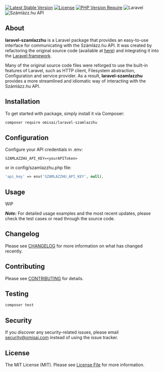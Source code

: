 [![Latest Stable Version](https://img.shields.io/packagist/v/omisai/laravel-szamlazzhu?style=for-the-badge)](https://packagist.org/packages/omisai/laravel-szamlazzhu)
[![License](https://img.shields.io/packagist/l/omisai/laravel-szamlazzhu?style=for-the-badge)](https://packagist.org/packages/omisai/laravel-szamlazzhu)
[![PHP Version Require](https://img.shields.io/packagist/dependency-v/omisai/laravel-szamlazzhu/php?style=for-the-badge)](https://packagist.org/packages/omisai/laravel-szamlazzhu)
![Laravel](https://img.shields.io/badge/Laravel-%5E9.0-red?style=for-the-badge&logo=laravel)
![Számlázz.hu API](https://img.shields.io/badge/Számlázz.hu%20API-2.10.20-yellow?style=for-the-badge)

## About

**laravel-szamlazzhu** is a Laravel package that provides an easy-to-use interface for communicating with the Számlázz.hu API. It was created by refactoring the original source code (available at [here](https://docs.szamlazz.hu/php)) and integrating it into the [Laravel framework](https://laravel.com/).

Many of the original source code files were reforged to use the built-in features of Laravel, such as HTTP client, Filesystem abstraction, Configuration and service provider. As a result, **laravel-szamlazzhu** provides a more streamlined and idiomatic way of interacting with the Számlázz.hu API.

## Installation

To get started with package, simply install it via Composer:

``` bash
composer require omisai/laravel-szamlazzhu
```


## Configuration

Configure your API credentials in .env:

``` env
SZAMLAZZHU_API_KEY=<yourAPIToken>
```

or in config/szamlazzhu.php file:

``` php
'api_key' => env('SZAMLAZZHU_API_KEY', null),
```

## Usage

WIP

***Note:*** For detailed usage examples and the most recent updates, please check the test cases or read through the source code.

## Changelog

Please see [CHANGELOG](CHANGELOG.md) for more information on what has changed recently.

## Contributing

Please see [CONTRIBUTING](CONTRIBUTING.md) for details.

## Testing

``` bash
composer test
```


## Security

If you discover any security-related issues, please email [security@omisai.com](mailto:security@omisai.com) instead of using the issue tracker.


## License

The MIT License (MIT). Please see [License File](LICENSE.md) for more information.